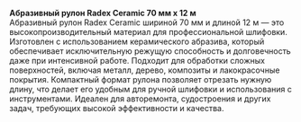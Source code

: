 **Абразивный рулон Radex Ceramic 70 мм х 12 м**  
Абразивный рулон Radex Ceramic шириной 70 мм и длиной 12 м — это высокопроизводительный материал для профессиональной шлифовки. Изготовлен с использованием керамического абразива, который обеспечивает исключительную режущую способность и долговечность даже при интенсивной работе. Подходит для обработки сложных поверхностей, включая металл, дерево, композиты и лакокрасочные покрытия. Компактный формат рулона позволяет отрезать нужную длину, что делает его удобным для ручной шлифовки и использования с инструментами. Идеален для авторемонта, судостроения и других задач, требующих высокой эффективности и качества.


